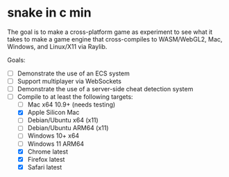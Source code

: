# snake in c min

The goal is to make a cross-platform game as experiment to see what it takes to make a game engine that cross-compiles to WASM/WebGL2, Mac, Windows, and Linux/X11 via Raylib.

Goals:
- [ ] Demonstrate the use of an ECS system
- [ ] Support multiplayer via WebSockets
- [ ] Demonstrate the use of a server-side cheat detection system
- [ ] Compile to at least the following targets:
  - [ ] Mac x64 10.9+ (needs testing)
  - [x] Apple Silicon Mac
  - [ ] Debian/Ubuntu x64 (x11)
  - [ ] Debian/Ubuntu ARM64 (x11)
  - [ ] Windows 10+ x64
  - [ ] Windows 11 ARM64
  - [x] Chrome latest
  - [x] Firefox latest
  - [x] Safari latest
